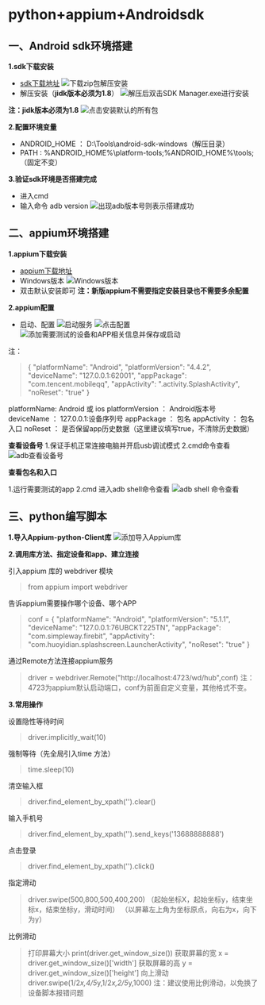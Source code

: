 # python+appium+Androidsdk



## 一、Android sdk环境搭建
**1.sdk下载安装**
- [sdk下载地址](http://tools.android-studio.org/index.php/sdk)
  ![下载zip包解压安装](https://upload-images.jianshu.io/upload_images/13678389-37ed49a1c2bbc0e7.png?imageMogr2/auto-orient/strip%7CimageView2/2/w/1240)
 - 解压安装（**jidk版本必须为1.8**）
  ![解压后双击SDK Manager.exe进行安装](https://upload-images.jianshu.io/upload_images/13678389-f01a8119f5fbd8cd.png?imageMogr2/auto-orient/strip%7CimageView2/2/w/1240)

**注：jidk版本必须为1.8**
![点击安装默认的所有包](https://upload-images.jianshu.io/upload_images/13678389-fd144f4a7dadd438.png?imageMogr2/auto-orient/strip%7CimageView2/2/w/1240)

**2.配置环境变量**
- ANDROID_HOME    ：   D:\Tools\android-sdk-windows（解压目录）
- PATH   :  %ANDROID_HOME%\platform-tools;%ANDROID_HOME%\tools;（固定不变）

**3.验证sdk环境是否搭建完成**

- 进入cmd
- 输入命令 adb version 
  ![出现adb版本号则表示搭建成功](https://upload-images.jianshu.io/upload_images/13678389-4078ea5ae0d8c4bc.png?imageMogr2/auto-orient/strip%7CimageView2/2/w/1240)

## 二、appium环境搭建

**1.appium下载安装**

- [appium下载地址](https://github.com/appium/appium-desktop/releases/latest)
- Windows版本
  ![Windows版本](https://upload-images.jianshu.io/upload_images/13678389-9b1bf0ce03cf3f1a.png?imageMogr2/auto-orient/strip%7CimageView2/2/w/1240)
- 双击默认安装即可
  **注：新版appium不需要指定安装目录也不需要多余配置**

**2.appium配置**

- 启动、配置
  ![启动服务](https://upload-images.jianshu.io/upload_images/13678389-ed89a5f754d0d573.png?imageMogr2/auto-orient/strip%7CimageView2/2/w/1240)
  ![点击配置](https://upload-images.jianshu.io/upload_images/13678389-ee539ccdfdeee6e4.png?imageMogr2/auto-orient/strip%7CimageView2/2/w/1240)
  ![添加需要测试的设备和APP相关信息并保存或启动](https://upload-images.jianshu.io/upload_images/13678389-ebc3012ad687a255.png?imageMogr2/auto-orient/strip%7CimageView2/2/w/1240)

注：
>{
>			"platformName": "Android",
>			"platformVersion": "4.4.2",
>			"deviceName": "127.0.0.1:62001",
>			"appPackage": "com.tencent.mobileqq",
>			"appActivity": ".activity.SplashActivity",
>                               "noReset": "true"
>}

platformName:    Android  或 ios
platformVersion  ： Android版本号
deviceName   ：  127.0.0.1:设备序列号
appPackage  ：  包名
appActivity  ：  包名入口
noReset   ： 是否保留app历史数据（这里建议填写true，不清除历史数据）

**查看设备号**
1.保证手机正常连接电脑并开启usb调试模式
2.cmd命令查看
![adb查看设备号](https://upload-images.jianshu.io/upload_images/13678389-84896b1d075f364e.png?imageMogr2/auto-orient/strip%7CimageView2/2/w/1240)

**查看包名和入口**

1.运行需要测试的app
2.cmd 进入adb shell命令查看
![adb shell 命令查看](https://upload-images.jianshu.io/upload_images/13678389-34122bdc777d92bb.png?imageMogr2/auto-orient/strip%7CimageView2/2/w/1240)


## 三、python编写脚本

**1.导入Appium-python-Client库**
![添加导入Appium库](https://upload-images.jianshu.io/upload_images/13678389-142bd57820d39b08.png?imageMogr2/auto-orient/strip%7CimageView2/2/w/1240)

**2.调用库方法、指定设备和app、建立连接**

引入appium 库的 webdriver 模块
> from appium import webdriver

告诉appium需要操作哪个设备、哪个APP
> conf = {
>   "platformName": "Android",
>   "platformVersion": "5.1.1",
>   "deviceName": "127.0.0.1:76UBCKT225TN",
>   "appPackage": "com.simpleway.firebit",
>   "appActivity": "com.huoyidian.splashscreen.LauncherActivity",
>   "noReset": "true"
> }

通过Remote方法连接appium服务
> driver = webdriver.Remote("http://localhost:4723/wd/hub",conf)
> 注：4723为appium默认启动端口，conf为前面自定义变量，其他格式不变。

**3.常用操作**

设置隐性等待时间
> driver.implicitly_wait(10)

强制等待（先全局引入time 方法）

> time.sleep(10)

清空输入框
> driver.find_element_by_xpath('').clear()

输入手机号
> driver.find_element_by_xpath('').send_keys('13688888888')

点击登录
> driver.find_element_by_xpath('').click()

指定滑动
> driver.swipe(500,800,500,400,200)
> （起始坐标X，起始坐标y，结束坐标x，结束坐标y，滑动时间）
> （以屏幕左上角为坐标原点，向右为x，向下为y）

比例滑动
>打印屏幕大小
>print(driver.get_window_size())
>获取屏幕的宽
>x = driver.get_window_size()['width']
>获取屏幕的高
>y = driver.get_window_size()['height']
>向上滑动
>driver.swipe(1/2*x,4/5*y,1/2*x,2/5*y,1000)
>注：建议使用比例滑动，以免换了设备脚本报错问题



